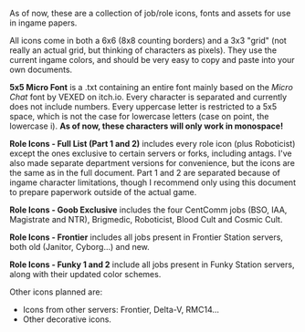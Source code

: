 As of now, these are a collection of job/role icons, fonts and assets for use in ingame papers.

All icons come in both a 6x6 (8x8 counting borders) and a 3x3 "grid" (not really an actual grid, but thinking of characters as pixels). They use the current ingame colors, and should be very easy to copy and paste into your own documents.

**5x5 Micro Font** is a .txt containing an entire font mainly based on the *Micro Chat* font by VEXED on itch.io. Every character is separated and currently does not include numbers. Every uppercase letter is restricted to a 5x5 space, which is not the case for lowercase letters (case on point, the lowercase i). **As of now, these characters will only work in monospace!**

**Role Icons - Full List (Part 1 and 2)** includes every role icon (plus Roboticist) except the ones exclusive to certain servers or forks, including antags. I've also made separate department versions for convenience, but the icons are the same as in the full document. Part 1 and 2 are separated because of ingame character limitations, though I recommend only using this document to prepare paperwork outside of the actual game.

**Role Icons - Goob Exclusive** includes the four CentComm jobs (BSO, IAA, Magistrate and NTR), Brigmedic, Roboticist, Blood Cult and Cosmic Cult.

**Role Icons - Frontier** includes all jobs present in Frontier Station servers, both old (Janitor, Cyborg...) and new.

**Role Icons - Funky 1 and 2** include all jobs present in Funky Station servers, along with their updated color schemes.

Other icons planned are:
- Icons from other servers: Frontier, Delta-V, RMC14...
- Other decorative icons.
